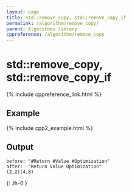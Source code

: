 ```yaml
---
layout: page
title: std::remove_copy, std::remove_copy_if
permalink: /algorithm/remove_copy/
parent: Algorithms library
cppreference: /algorithm/remove_copy
---
```

# std::remove_copy, std::remove_copy_if

{% include cppreference_link.html %}

## Example

{% include cpp2_example.html %}

## Output

```
before: "#Return #Value #Optimization"
after:  "Return Value Optimization"
(2,2)(4,8)
```
{: .lh-0 }